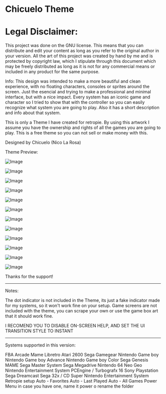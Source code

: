 # Chicuelo Theme

# Legal Disclaimer:

This project was done on the GNU license. This means that you can distribute and edit your content as long as you refer to the original author in your version.
All the art of this project was created by hand by me and is protected by copyright law, which I stipulate through this document which may be freely distributed as long as it is not for any commercial means or included in any product for the same purpose.


Info:
This design was intended to make a more beautiful and clean experience, with no floating characters, consoles or sprites around the screen.
Just the esencial and trying to make a professional and minimal interface, but with a nice impact.
Every system has an iconic game and character so I tried to show that with the controller so you can easily recognize what system you are going to play. Also it has a short description and info about that system.

This is only a Theme I have created for retropie. By using this artwork I assume you have the ownership and rights of all the games you are going to play. This is a free theme so you can not sell or make money with this.

Designed by Chicuelo (Nico La Rosa)

Theme Preview:

![Image](https://mir-s3-cdn-cf.behance.net/project_modules/max_1200/10baef56793299.5a5ccc4379b95.jpg)

![Image](https://mir-s3-cdn-cf.behance.net/project_modules/max_1200/fa411f56793299.59bc2cc71a6e8.jpg)

![Image](https://mir-s3-cdn-cf.behance.net/project_modules/max_1200/46842556793299.59bc60d711eee.jpg)

![Image](https://mir-s3-cdn-cf.behance.net/project_modules/max_1200/13526f56793299.59bc60d7112d9.jpg)

![Image](https://mir-s3-cdn-cf.behance.net/project_modules/max_1200/554a3c56793299.59bc2cc71e8fa.jpg)

![Image](https://mir-s3-cdn-cf.behance.net/project_modules/max_1200/37dbb556793299.59bc2cc71a9e3.jpg)

![Image](https://mir-s3-cdn-cf.behance.net/project_modules/max_1200/2266cc56793299.59bc60d7133b9.jpg)

![Image](https://mir-s3-cdn-cf.behance.net/project_modules/max_1200/00f5c956793299.59bc71b03266f.jpg)

![Image](https://mir-s3-cdn-cf.behance.net/project_modules/max_1200/c811db56793299.59bc71afe22ef.jpg)

![Image](https://mir-s3-cdn-cf.behance.net/project_modules/max_1200/5e512056793299.59bc6315a87d6.jpg)

![Image](https://mir-s3-cdn-cf.behance.net/project_modules/max_1200/99206456793299.59bc6315a8a85.jpg)

![Image](https://mir-s3-cdn-cf.behance.net/project_modules/max_1200/17f18c56793299.59bc6315a8e31.jpg)


Thanks for the support!


--------------------------------------------------------------------------------------------------------------

Notes:

The dot indicator is not included in the Theme, its just a fake indicator made for my systems, so it won't work fine on your setup.
Game screens are not included with the theme, you can scrape your own or use the game box art that it should work fine.

I RECOMEND YOU TO DISABLE ON-SCREEN HELP, AND SET THE UI TRANSITION STYLE TO INSTANT


--------------------------------------------------------------------------------------------------------------

Systems supported in this version:

FBA
Arcade
Mame Libretro
Atari 2600
Sega Gamegear
Nintendo Game boy
Nintendo Game boy Advance
Nintendo Game boy Color
Sega Genesis
MAME
Sega Master System
Sega Megadrive
Nintendo 64
Neo Geo
Nintendo Entertainment System 
PCEngine / Turbografx 16
Sony Playstation
Sega Dreamcast
Sega 32x / CD
Super Nintendo Entertainment System
Retropie setup
Auto - Favorites
Auto - Last Played
Auto - All Games
Power Menu in case you have one, name it power o rename the folder


